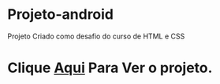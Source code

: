 # Projeto-android
Projeto Criado como desafio do curso de HTML e CSS

<h1>Clique <a href="https://evertonroy.github.io/Html-e-Css/Aula01/ex001.html"><strong>Aqui</strong></a> Para Ver o projeto.</h1>
